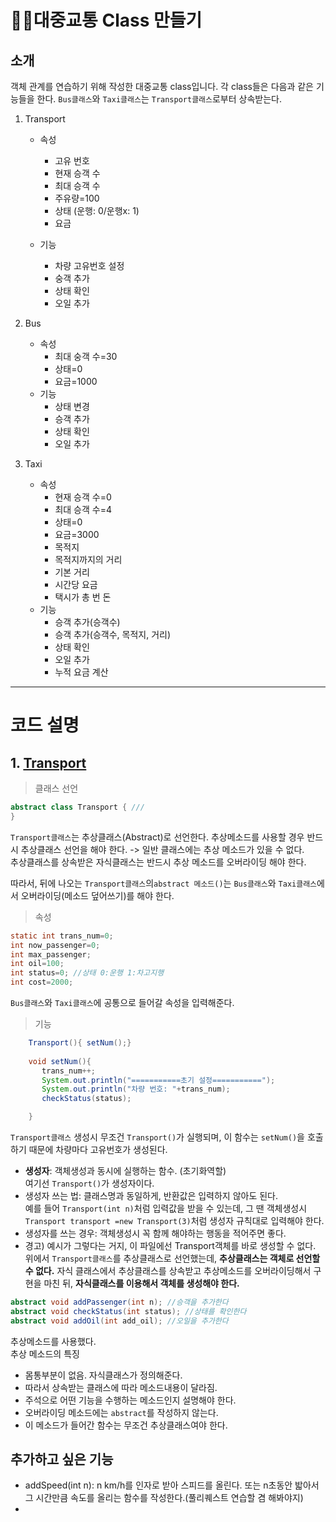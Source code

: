 # 🚌🚖대중교통 Class 만들기  

## 소개
객체 관계를 연습하기 위해 작성한 대중교통 class입니다. 각 class들은 다음과 같은 기능들을 한다.
`Bus클래스`와 `Taxi클래스`는 `Transport클래스`로부터 상속받는다. 
1. Transport
    * 속성
      * 고유 번호 
      * 현재 승객 수
      * 최대 승객 수
      * 주유량=100
      * 상태 (운행: 0/운행x: 1) 
      * 요금

    * 기능
      * 차량 고유번호 설정
      * 숭객 추가
      * 상태 확인
      * 오일 추가

2. Bus
    * 속성
      * 최대 숭객 수=30
      * 상태=0
      * 요금=1000
    * 기능
      * 상태 변경
      * 승객 추가
      * 상태 확인 
      * 오일 추가

3. Taxi
   * 속성
     * 현재 승객 수=0
     * 최대 승객 수=4
     * 상태=0
     * 요금=3000
     * 목적지
     * 목적지까지의 거리
     * 기본 거리
     * 시간당 요금
     * 택시가 총 번 돈
   * 기능
     * 승객 추가(승객수)
     * 승객 추가(승객수, 목적지, 거리)
     * 상태 확인
     * 오일 추가
     * 누적 요금 계산

---

# 코드 설명
## 1. [Transport](https://github.com/Hiluxy/Bus_prac/blob/master/src/Bus.java)
>클래스 선언  
```java
abstract class Transport { ///
}
```
`Transport클래스`는 추상클래스(Abstract)로 선언한다. 추상메소드를 사용할 경우 반드시
추상클래스 선언을 해야 한다. -> 일반 클래스에는 추상 메소드가 있을 수 없다.  
추상클래스를 상속받은 자식클래스는 반드시 추상 메소드를 오버라이딩 해야 한다.  
  
따라서, 뒤에 나오는 `Transport클래스`의`abstract 메소드()`는 `Bus클래스`와 `Taxi클래스`에서 
오버라이딩(메소드 덮어쓰기)를 해야 한다. 
> 속성
```java  
static int trans_num=0;
int now_passenger=0;
int max_passenger;
int oil=100;
int status=0; //상태 0:운행 1:차고지행
int cost=2000;
```
`Bus클래스`와 `Taxi클래스`에 공통으로 들어갈 속성을 입력해준다.

> 기능  
```java
    Transport(){ setNum();}
        
    void setNum(){
       trans_num++;
       System.out.println("===========초기 설정===========");
       System.out.println("차량 번호: "+trans_num);
       checkStatus(status);

    }
```  
`Transport클래스` 생성시 무조건 `Transport()`가 실행되며, 이 함수는 `setNum()`을
호출하기 때문에 차량마다 고유번호가 생성된다.

* **생성자**: 객체생성과 동시에 실행하는 함수. (초기화역할)  
여기선 `Transport()`가 생성자이다.   
* 생성자 쓰는 법: 클래스명과 동일하게, 반환값은 입력하지 않아도 된다.  
예를 들어 `Transport(int n)`처럼 입력값을 받을 수 있는데, 그 땐 객체생성시 `Transport transport
=new Transport(3)`처럼 생성자 규칙대로 입력해야 한다.
* 생성자를 쓰는 경우: 객체생성시 꼭 함께 해야하는 행동을 적어주면 좋다.
* 경고) 예시가 그렇다는 거지, 이 파일에선 Transport객체를 바로 생성할 수 없다.
위에서 `Transport클래스`를 추상클래스로 선언했는데, **추상클래스는 객체로 선언할 수 없다.**
자식 클래스에서 추상클래스를 상속받고 추상메소드를 오버라이딩해서 구현을 마친 뒤, **자식클래스를 이용해서 객체를 생성해야 한다.**



```java
abstract void addPassenger(int n); //승객을 추가한다
abstract void checkStatus(int status); //상태를 확인한다
abstract void addOil(int add_oil); //오일을 추가한다
```  
추상메소드를 사용했다.  
추상 메소드의 특징
* 몸통부분이 없음. 자식클래스가 정의해준다.
* 따라서 상속받는 클래스에 따라 메소드내용이 달라짐. 
* 주석으로 어떤 기능을 수행하는 메소드인지 설명해야 한다.
* 오버라이딩 메소드에는 `abstract`를 작성하지 않는다.
* 이 메소드가 들어간 함수는 무조건 추상클래스여야 한다. 
## 추가하고 싶은 기능
* addSpeed(int n): n km/h를 인자로 받아 스피드를 올린다. 
또는 n초동안 밟아서 그 시간만큼 속도를 올리는 함수를 작성한다.(풀리퀘스트 연습할 겸 해봐야지)
* 